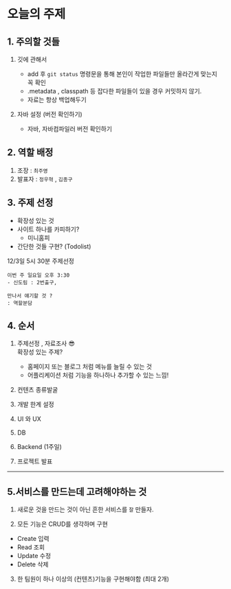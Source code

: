 # 오늘의 주제


## 1. 주의할 것들

1. 깃에 관해서
   - add 후 `git status` 명령문을 통해 본인이 작업한 파일들만 올라간게 맞는지 꼭 확인
   - .metadata , classpath 등 잡다한 파일들이 있을 경우 커밋하지 않기.
   - 자료는 항상 백업해두기


2. 자바 설정 (버전 확인하기)
   - 자바, 자바컴파일러 버전 확인하기
  


## 2. 역할 배정
1. 조장 : `최주영`
2. 발표자 :   `정우혁` , `김종구`
   
## 3. 주제 선정
 - 확장성 있는 것
 - 사이트 하나를 카피하기?
   - 미니홈피
 - 간단한 것들 구현? (Todolist)
  
12/3일  5시 30분 주제선정 




```
이번 주 일요일 오후 3:30
- 신도림 : 2번출구,

만나서 얘기할 것 ?
: 역할분담
```


## 4. 순서

1. 주제선정  , 자료조사 😎    
  확장성 있는 주제?
    - 홈페이지 또는 블로그 처럼 메뉴를 늘릴 수 있는 것 
    - 어플리케이션 처럼 기능을 하나하나 추가할 수 있는 느낌!

2. 컨텐츠 종류발굴
3. 개발 한계 설정
   
4. UI 와 UX

5. DB
6. Backend (1주일)

7. 프로젝트 발표

----



##  5.서비스를 만드는데 고려해야하는 것

1. 새로운 것을 만드는 것이 아닌 흔한 서비스를 `잘` 만들자.
   
2. 모든 기능은 CRUD를 생각하며 구현

  - Create 입력
  - Read 조회
  - Update 수정
  - Delete 삭제
  
3. 한 팀원이 하나 이상의 (컨텐츠)기능을 구현해야함 (최대 2개)
